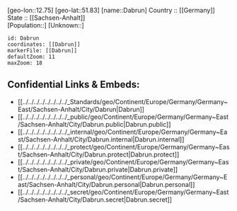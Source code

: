 ﻿---
location: [51.83,12.75] 
mapzoom: [7,12] 
mapmarker: city 
type: City
tags:
- geo/City


SpocWebEntityId: 29698
isDeleted: false
confidential: public

---
[geo-lon::12.75] 
[geo-lat::51.83] 
[name::Dabrun] 
Country :: [[Germany]]  
State :: [[Sachsen-Anhalt]]  
[Population::] 
[Unknown::] 


```leaflet
id: Dabrun
coordinates: [[Dabrun]] 
markerFile: [[Dabrun]] 
defaultZoom: 11 
maxZoom: 18
```


## Confidential Links & Embeds: 
- [[../../../../../../../../_Standards/geo/Continent/Europe/Germany/Germany~East/Sachsen-Anhalt/City/Dabrun|Dabrun]] 
- [[../../../../../../../../_public/geo/Continent/Europe/Germany/Germany~East/Sachsen-Anhalt/City/Dabrun.public|Dabrun.public]] 
- [[../../../../../../../../_internal/geo/Continent/Europe/Germany/Germany~East/Sachsen-Anhalt/City/Dabrun.internal|Dabrun.internal]] 
- [[../../../../../../../../_protect/geo/Continent/Europe/Germany/Germany~East/Sachsen-Anhalt/City/Dabrun.protect|Dabrun.protect]] 
- [[../../../../../../../../_private/geo/Continent/Europe/Germany/Germany~East/Sachsen-Anhalt/City/Dabrun.private|Dabrun.private]] 
- [[../../../../../../../../_personal/geo/Continent/Europe/Germany/Germany~East/Sachsen-Anhalt/City/Dabrun.personal|Dabrun.personal]] 
- [[../../../../../../../../_secret/geo/Continent/Europe/Germany/Germany~East/Sachsen-Anhalt/City/Dabrun.secret|Dabrun.secret]] 

